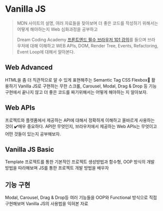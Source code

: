 # Vanilla JS

> MDN 사이트의 설명, 여러 자료들을 찾아보며 더 좋은 코드를 작성하기 위해서는 어떻게 해야하는지 Web 심화과정을 공부하고
>
> Dream Coding Academy [프론트엔드 필수 브라우저 101 강의](https://academy.dream-coding.com/courses/take/browser101)를 들으며 브라우저에 대해 이해하고 WEB APIs, DOM, Render Tree, Events, Refactoring, Event Loop에 대해서 알아본다.

## Web Advanced

HTML을 좀 더 직관적으로 알 수 있게 표현해주는 Semantic Tag 
CSS Flexbox🐸 활용하기
Vanilla JS로 구현하는 무한 스크롤, Carousel, Modal, Drag & Drop 등 
기능 구현에서 끝나지 않고 더 좋은 코드를 짜기위해서는 어떻게 해야하는 지 알아보자.

## Web APIs

프로젝트와 플렛폼에서 제공하는 API에 대해서 정확하게 이해하고 올바르게 사용하는 것이 ✔️매우 중요하다.
API란 무엇인지, 브라우저에서 제공하는 Web APIs는 무엇이고 어떤 것들이 있는지 공부해보자.

## Vanilla JS Basic

Template 프로젝트를 통한 기본적인 프로젝트 생성방법과
함수형, OOP 방식의 개발 방법을 따라해보며 JS를 통한 프로젝트 개발 방법을 배우자

## 기능 구현

Modal, Carousel, Drag & Drop등 여러 기능들을 OOP와 Functional 방식으로 직접 구현해보며
Vanilla JS의 사용법을 익혀본 자료